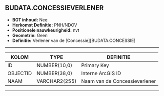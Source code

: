 ## BUDATA.CONCESSIEVERLENER


* __BGT inhoud:__ Nee
* __Herkomst Definitie:__ PNH/NDOV
* __Positionele nauwkeurigheid:__ nvt
* __Geometrie:__ Geen
* __Definitie:__ Verlener van de [Concessie][BUDATA.CONCESSIE]


***

|KOLOM                           	|TYPE          	|DEFINITIE|
|------                          	|----          	|-----    |
|ID                              	|NUMBER(10,0)  	|Primary Key|
|OBJECTID                        	|NUMBER(38,0)  	|Interne ArcGIS ID|
|NAAM                            	|VARCHAR2(255) 	|Naam van de Concessieverlener|


***

